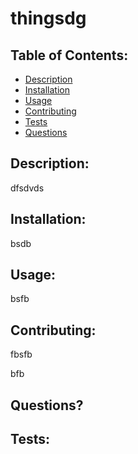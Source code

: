 # thingsdg
  
  ## Table of Contents:
  - [Description](#description)
  - [Installation](#installation)
  - [Usage](#usage)
  - [Contributing](#contributing)
  - [Tests](#tests)
  - [Questions](#questions)
  
  
  
  ## Description: 
  dfsdvds
  
  ## Installation: 
  bsdb
  
  ## Usage: 
  bsfb
  
  ## Contributing: 
  fbsfb
  
  bfb
  
  ## Questions?
  
  
  
  ## Tests: 
  